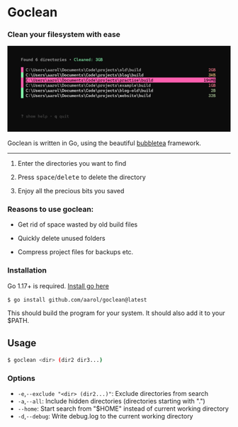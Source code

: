 # Goclean

### Clean your filesystem with ease

<img title="" src="resource/screenshot.png" alt="Screenshot" data-align="center">

Goclean is written in Go, using the beautiful [bubbletea](https://github.com/charmbracelet/bubbletea) framework.

--- 

1. Enter the directories you want to find

2. Press <kbd>space</kbd>/<kbd>delete</kbd> to delete the directory

3. Enjoy all the precious bits you saved 

### Reasons to use goclean:

- Get rid of space wasted by old build files

- Quickly delete unused folders

- Compress project files for backups etc.

### Installation

Go 1.17+ is required. [Install go here](https://go.dev/doc/install)

```bash
$ go install github.com/aarol/goclean@latest
```

This should build the program for your system. It should also add it to your $PATH.

## Usage

```bash
$ goclean <dir> (dir2 dir3...)
```

### Options

* `-e`,`--exclude "<dir> (dir2...)"`: Exclude directories from search
* `-a`,`--all`: Include hidden directories (directories starting with ".")
* `--home`: Start search from "$HOME" instead of current working directory
* `-d`,`--debug`: Write debug.log to the current working directory
